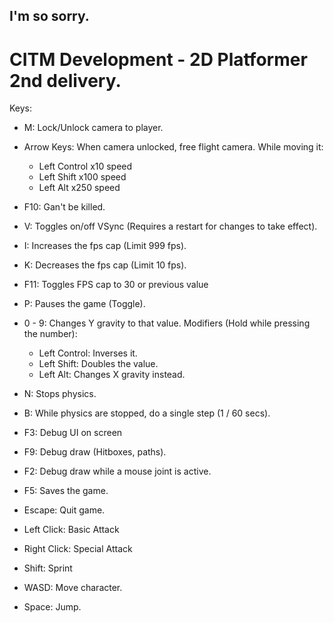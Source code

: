## I'm so sorry.
# CITM Development - 2D Platformer 2nd delivery.

Keys:
 - M: Lock/Unlock camera to player.
 - Arrow Keys: When camera unlocked, free flight camera. While moving it:
   - Left Control x10 speed
   - Left Shift x100 speed
   - Left Alt x250 speed
 - F10: Gan't be killed.
 - V: Toggles on/off VSync (Requires a restart for changes to take effect).
 - I: Increases the fps cap (Limit 999 fps).
 - K: Decreases the fps cap (Limit 10 fps).
 - F11: Toggles FPS cap to 30 or previous value
 - P: Pauses the game (Toggle).
 - 0 - 9: Changes Y gravity to that value. Modifiers (Hold while pressing the number):
   - Left Control: Inverses it.
   - Left Shift: Doubles the value.
   - Left Alt: Changes X gravity instead.
 - N: Stops physics.
 - B: While physics are stopped, do a single step (1 / 60 secs).
 - F3: Debug UI on screen
 - F9: Debug draw (Hitboxes, paths).
 - F2: Debug draw while a mouse joint is active.
 - F5: Saves the game.
 - Escape: Quit game.

 - Left Click: Basic Attack
 - Right Click: Special Attack
 - Shift: Sprint
 - WASD: Move character.
 - Space: Jump.
